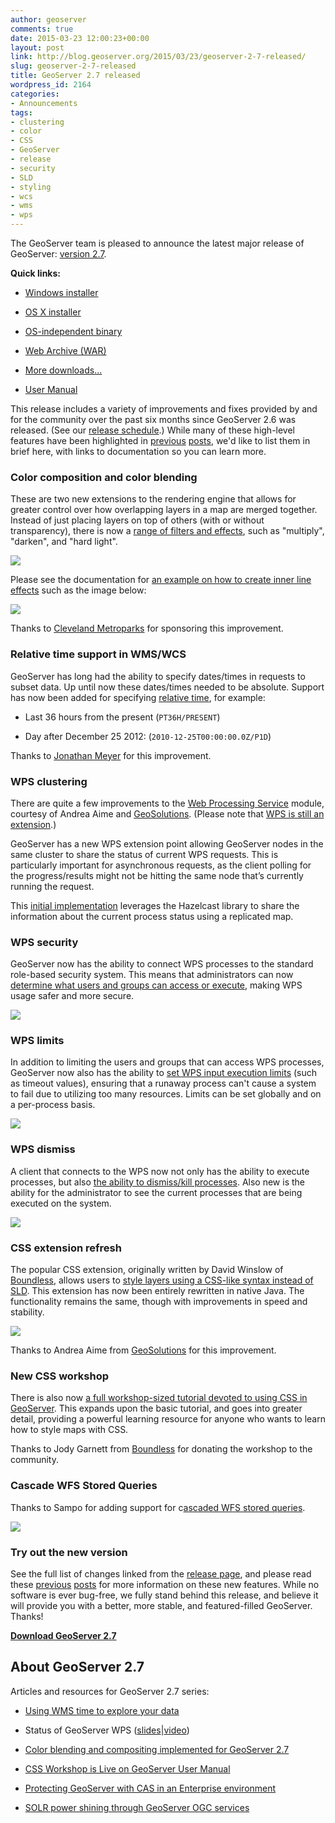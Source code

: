 ```yaml
---
author: geoserver
comments: true
date: 2015-03-23 12:00:23+00:00
layout: post
link: http://blog.geoserver.org/2015/03/23/geoserver-2-7-released/
slug: geoserver-2-7-released
title: GeoServer 2.7 released
wordpress_id: 2164
categories:
- Announcements
tags:
- clustering
- color
- CSS
- GeoServer
- release
- security
- SLD
- styling
- wcs
- wms
- wps
---
```


The GeoServer team is pleased to announce the latest major release of GeoServer: [version 2.7](http://geoserver.org/release/2.7.0).

**Quick links:**



	
  * [Windows installer](http://sourceforge.net/projects/geoserver/files/GeoServer/2.7.0/geoserver-2.7.0.exe/download)

	
  * [OS X installer](http://sourceforge.net/projects/geoserver/files/GeoServer/2.7.0/geoserver-2.7.0.dmg/download)

	
  * [OS-independent binary](http://sourceforge.net/projects/geoserver/files/GeoServer/2.7.0/geoserver-2.7.0-bin.zip/download)

	
  * [Web Archive (WAR)](http://sourceforge.net/projects/geoserver/files/GeoServer/2.7.0/geoserver-2.7.0-war.zip/download)

	
  * [More downloads...](http://sourceforge.net/projects/geoserver/files/GeoServer/2.7.0/)

	
  * [User Manual](http://docs.geoserver.org/2.7.0/user)


This release includes a variety of improvements and fixes provided by and for the community over the past six months since GeoServer 2.6 was released. (See our [release schedule](https://github.com/geoserver/geoserver/wiki/Release-Schedule).) While many of these high-level features have been highlighted in [previous](http://blog.geoserver.org/2015/02/21/geoserver-2-7-rc1-released/) [posts](http://blog.geoserver.org/2015/01/22/geoserver-2-7-beta-released/), we'd like to list them in brief here, with links to documentation so you can learn more.


### Color composition and color blending


These are two new extensions to the rendering engine that allows for greater control over how overlapping layers in a map are merged together. Instead of just placing layers on top of others (with or without transparency), there is now a [range of filters and effects](http://docs.geoserver.org/2.7.0/user/styling/sld-extensions/composite-blend/modes.html), such as "multiply", "darken", and "hard light".

![](/img/uploads/dem-multiply.jpg)

Please see the documentation for [an example on how to create inner line effects](http://docs.geoserver.org/2.7.0/user/styling/sld-extensions/composite-blend/example.html) such as the image below:

![](/img/uploads/nurc-NaturalEarthRaster_nurc-states1.jpg)

Thanks to [Cleveland Metroparks](http://www.clevelandmetroparks.com/) for sponsoring this improvement.


### Relative time support in WMS/WCS


GeoServer has long had the ability to specify dates/times in requests to subset data. Up until now these dates/times needed to be absolute. Support has now been added for specifying [relative time](http://docs.geoserver.org/2.7.0/user/services/wms/time.html#specifying-a-relative-interval), for example:



	
  * Last 36 hours from the present (`PT36H/PRESENT`)

	
  * Day after December 25 2012: (`2010-12-25T00:00:00.0Z/P1D`)


Thanks to [Jonathan Meyer](http://gisjedi.com/) for this improvement.


### WPS clustering


There are quite a few improvements to the [Web Processing Service](http://docs.geoserver.org/latest/en/user/extensions/wps/index.html) module, courtesy of Andrea Aime and [GeoSolutions](http://www.geo-solutions.it/). (Please note that [WPS is still an extension](http://docs.geoserver.org/2.7.0/user/extensions/wps/install.html).)

GeoServer has a new WPS extension point allowing GeoServer nodes in the same cluster to share the status of current WPS requests. This is particularly important for asynchronous requests, as the client polling for the progress/results might not be hitting the same node that’s currently running the request.

This [initial implementation](http://docs.geoserver.org/2.7.0/user/extensions/wps/hazelcast-clustering.html) leverages the Hazelcast library to share the information about the current process status using a replicated map.


### WPS security


GeoServer now has the ability to connect WPS processes to the standard role-based security system. This means that administrators can now [determine what users and groups can access or execute](http://docs.geoserver.org/2.7.0/user/extensions/wps/security.html), making WPS usage safer and more secure.

![](/img/uploads/wpssecurity1.png)


### WPS limits


In addition to limiting the users and groups that can access WPS processes, GeoServer now also has the ability to [set WPS input execution limits](http://docs.geoserver.org/2.7.0/user/extensions/wps/security.html#input-limits) (such as timeout values), ensuring that a runaway process can't cause a system to fail due to utilizing too many resources. Limits can be set globally and on a per-process basis.

![](/img/uploads/execution.png)


### WPS dismiss


A client that connects to the WPS now not only has the ability to execute processes, but also [the ability to dismiss/kill processes](http://docs.geoserver.org/2.7.0/user/extensions/wps/operations.html#dismiss). Also new is the ability for the administrator to see the current processes that are being executed on the system.

![](/img/uploads/statuspage.png)


### CSS extension refresh


The popular CSS extension, originally written by David Winslow of [Boundless](http://boundlessgeo.com), allows users to [style layers using a CSS-like syntax instead of SLD](http://docs.geoserver.org/2.7.0/user/extensions/css/). This extension has now been entirely rewritten in native Java. The functionality remains the same, though with improvements in speed and stability.

![](/img/uploads/css1.png)

Thanks to Andrea Aime from [GeoSolutions](http://www.geo-solutions.it/) for this improvement.


### New CSS workshop


There is also now [a full workshop-sized tutorial devoted to using CSS in GeoServer](http://docs.geoserver.org/2.7.0/user/extensions/css/workshop/index.html). This expands upon the basic tutorial, and goes into greater detail, providing a powerful learning resource for anyone who wants to learn how to style maps with CSS.

Thanks to Jody Garnett from [Boundless](http://boundlessgeo.com) for donating the workshop to the community.


### **Cascade WFS Stored Queries**


Thanks to Sampo for adding support for c[ascaded WFS stored queries](/img/uploads/csqconfigure2.png).

[![](/img/uploads/csqconfigure-1024x533.png)](http://blog.geoserver.org/2015/03/23/geoserver-2-7-released/csqconfigure/)


### Try out the new version


See the full list of changes linked from the [release page](http://geoserver.org/release/2.7.0), and please read these [previous](http://blog.geoserver.org/2015/02/21/geoserver-2-7-rc1-released/) [posts](http://blog.geoserver.org/2015/01/22/geoserver-2-7-beta-released/) for more information on these new features. While no software is ever bug-free, we fully stand behind this release, and believe it will provide you with a better, more stable, and featured-filled GeoServer. Thanks!

**[Download GeoServer 2.7](http://geoserver.org/release/2.7.0)**


## About GeoServer 2.7


Articles and resources for GeoServer 2.7 series:



	
  * [Using WMS time to explore your data](http://boundlessgeo.com/2015/03/using-wms-time-to-explore-your-data/)

	
  * Status of GeoServer WPS ([slides](https://2015.foss4g-na.org/sites/default/files/slides/gs_wps_foss4g_na_2015.pdf)|[video](https://www.youtube.com/watch?v=itYS3cTw-b4))

	
  * [Color blending and compositing implemented for GeoServer 2.7](http://www.geo-solutions.it/blog/color-blending-in-geoserver/)

	
  * [CSS Workshop is Live on GeoServer User Manual](http://www.how2map.com/2015/02/css-workshop-is-live-on-geoserver-user.html)

	
  * [Protecting GeoServer with CAS in an Enterprise environment](http://www.geo-solutions.it/blog/geoserver-and-cas/)

	
  * [SOLR power shining through GeoServer OGC services](http://www.geo-solutions.it/blog/solr-power-shining-through-geoserver-ogc-services/)


